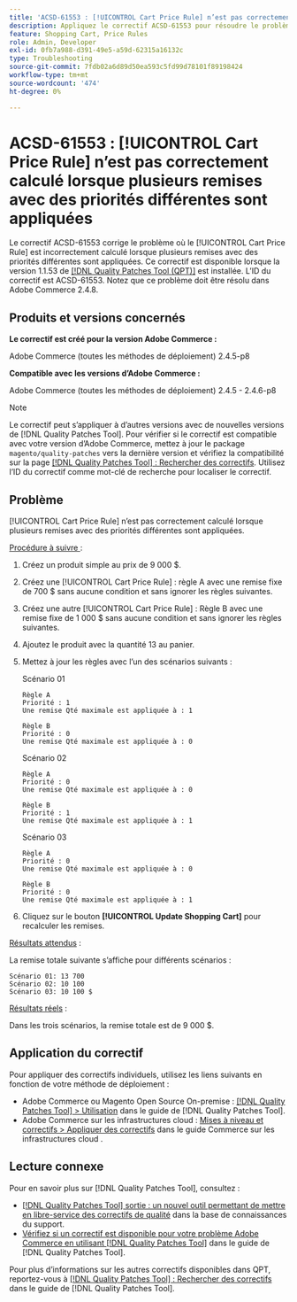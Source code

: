 ```yaml
---
title: 'ACSD-61553 : [!UICONTROL Cart Price Rule] n’est pas correctement calculé lorsque plusieurs remises avec des priorités différentes sont appliquées'
description: Appliquez le correctif ACSD-61553 pour résoudre le problème d’Adobe Commerce où le [!UICONTROL Cart Price Rule] est incorrectement calculé lorsque plusieurs remises avec des priorités différentes sont appliquées.
feature: Shopping Cart, Price Rules
role: Admin, Developer
exl-id: 0fb7a988-d391-49e5-a59d-62315a16132c
type: Troubleshooting
source-git-commit: 7fdb02a6d89d50ea593c5fd99d78101f89198424
workflow-type: tm+mt
source-wordcount: '474'
ht-degree: 0%

---
```


# ACSD-61553 : [!UICONTROL Cart Price Rule] n’est pas correctement calculé lorsque plusieurs remises avec des priorités différentes sont appliquées

Le correctif ACSD-61553 corrige le problème où le [!UICONTROL Cart Price Rule] est incorrectement calculé lorsque plusieurs remises avec des priorités différentes sont appliquées. Ce correctif est disponible lorsque la version 1.1.53 de [[!DNL Quality Patches Tool (QPT)]](https://experienceleague.adobe.com/en/docs/commerce-operations/tools/quality-patches-tool/quality-patches-tool-to-self-serve-quality-patches) est installée. L’ID du correctif est ACSD-61553. Notez que ce problème doit être résolu dans Adobe Commerce 2.4.8.

## Produits et versions concernés

**Le correctif est créé pour la version Adobe Commerce :**

Adobe Commerce (toutes les méthodes de déploiement) 2.4.5-p8

**Compatible avec les versions d’Adobe Commerce :**

Adobe Commerce (toutes les méthodes de déploiement) 2.4.5 - 2.4.6-p8

>[!NOTE]
>
>Le correctif peut s’appliquer à d’autres versions avec de nouvelles versions de [!DNL Quality Patches Tool]. Pour vérifier si le correctif est compatible avec votre version d’Adobe Commerce, mettez à jour le package `magento/quality-patches` vers la dernière version et vérifiez la compatibilité sur la page [[!DNL Quality Patches Tool] : Rechercher des correctifs](https://experienceleague.adobe.com/tools/commerce-quality-patches/index.html). Utilisez l’ID du correctif comme mot-clé de recherche pour localiser le correctif.

## Problème

[!UICONTROL Cart Price Rule] n’est pas correctement calculé lorsque plusieurs remises avec des priorités différentes sont appliquées.

<u>Procédure à suivre </u> :

1. Créez un produit simple au prix de 9 000 $.
1. Créez une [!UICONTROL Cart Price Rule] : règle A avec une remise fixe de 700 $ sans aucune condition et sans ignorer les règles suivantes.
1. Créez une autre [!UICONTROL Cart Price Rule] : Règle B avec une remise fixe de 1 000 $ sans aucune condition et sans ignorer les règles suivantes.
1. Ajoutez le produit avec la quantité 13 au panier.
1. Mettez à jour les règles avec l’un des scénarios suivants :

   Scénario 01

       Règle A
       Priorité : 1
       Une remise Qté maximale est appliquée à : 1
       
       Règle B
       Priorité : 0
       Une remise Qté maximale est appliquée à : 0
   
   Scénario 02

       Règle A
       Priorité : 0
       Une remise Qté maximale est appliquée à : 0
       
       Règle B
       Priorité : 1
       Une remise Qté maximale est appliquée à : 1
   
   Scénario 03

       Règle A
       Priorité : 0
       Une remise Qté maximale est appliquée à : 0
       
       Règle B
       Priorité : 0
       Une remise Qté maximale est appliquée à : 1
   
1. Cliquez sur le bouton **[!UICONTROL Update Shopping Cart]** pour recalculer les remises.

<u>Résultats attendus</u> :

La remise totale suivante s’affiche pour différents scénarios :

    Scénario 01: 13 700
    Scénario 02: 10 100
    Scénario 03: 10 100 $

<u>Résultats réels</u> :

Dans les trois scénarios, la remise totale est de 9 000 $.

## Application du correctif

Pour appliquer des correctifs individuels, utilisez les liens suivants en fonction de votre méthode de déploiement :

* Adobe Commerce ou Magento Open Source On-premise : [[!DNL Quality Patches Tool] > Utilisation](/help/tools/quality-patches-tool/usage.md) dans le guide de [!DNL Quality Patches Tool].
* Adobe Commerce sur les infrastructures cloud : [Mises à niveau et correctifs > Appliquer des correctifs](https://experienceleague.adobe.com/docs/commerce-cloud-service/user-guide/develop/upgrade/apply-patches.html) dans le guide Commerce sur les infrastructures cloud .

## Lecture connexe

Pour en savoir plus sur [!DNL Quality Patches Tool], consultez :

* [[!DNL Quality Patches Tool] sortie : un nouvel outil permettant de mettre en libre-service des correctifs de qualité](https://experienceleague.adobe.com/en/docs/commerce-operations/tools/quality-patches-tool/quality-patches-tool-to-self-serve-quality-patches) dans la base de connaissances du support.
* [Vérifiez si un correctif est disponible pour votre problème Adobe Commerce en utilisant [!DNL Quality Patches Tool]](/help/tools/quality-patches-tool/patches-available-in-qpt/check-patch-for-magento-issue-with-magento-quality-patches.md) dans le guide de [!DNL Quality Patches Tool].

Pour plus d’informations sur les autres correctifs disponibles dans QPT, reportez-vous à [[!DNL Quality Patches Tool] : Rechercher des correctifs](https://experienceleague.adobe.com/tools/commerce-quality-patches/index.html) dans le guide de [!DNL Quality Patches Tool].
